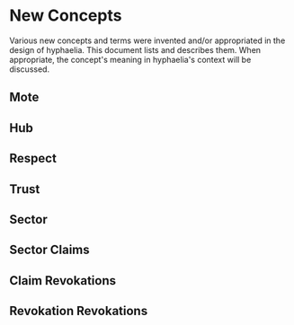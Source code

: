 # New Concepts
Various new concepts and terms were invented and/or appropriated in the design of hyphaelia. This document lists and describes them. When appropriate, the concept's meaning in hyphaelia's context will be discussed.

## Mote

## Hub

## Respect

## Trust

## Sector

## Sector Claims

## Claim Revokations

## Revokation Revokations

## 

## 

## 

## 
